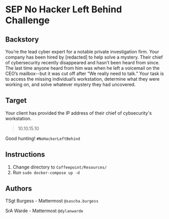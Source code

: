 # SEP No Hacker Left Behind Challenge

## Backstory

You’re the lead cyber expert for a notable private investigation firm. Your company has been hired by [redacted] to help solve a mystery. Their chief of cybersecurity recently disappeared and hasn’t been heard from since. The last time anyone heard from him was when he left a voicemail on the CEO’s mailbox--but it was cut off after “We really need to talk.” Your task is to access the missing individual’s workstation, determine what they were working on, and solve whatever mystery they had uncovered.

## Target
Your client has provided the IP address of their chief of cybsecurity's workstation.
> 10.10.15.10

Good hunting! `#NoHackerLeftBehind`

## Instructions
1. Change directory to `Coffeepoint/Resources/`
2. Run `sudo docker-compose up -d`

## Authors
TSgt Burgess - Mattermost `@sascha.burgess`

SrA Warde - Mattermost `@dylanwarde`

